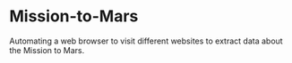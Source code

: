 # Mission-to-Mars
Automating a web browser to visit different websites to extract data about the Mission to Mars.
